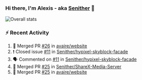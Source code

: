 ### Hi there, I'm Alexis - aka [Senither][website] 👋

![Overall stats](https://github-readme-stats.vercel.app/api?username=senither&theme=cobalt&show_icons=true&count_private=true)

### :zap: Recent Activity

<!--START_SECTION:activity-->
1. 🎉 Merged PR [#26](https://github.com/avaire/website/pull/26) in [avaire/website](https://github.com/avaire/website)
2. ❗️ Closed issue [#11](https://github.com/Senither/hypixel-skyblock-facade/issues/11) in [Senither/hypixel-skyblock-facade](https://github.com/Senither/hypixel-skyblock-facade)
3. 🗣 Commented on [#11](https://github.com/Senither/hypixel-skyblock-facade/issues/11) in [Senither/hypixel-skyblock-facade](https://github.com/Senither/hypixel-skyblock-facade)
4. 🎉 Merged PR [#25](https://github.com/Senither/ShareX-Media-Server/pull/25) in [Senither/ShareX-Media-Server](https://github.com/Senither/ShareX-Media-Server)
5. 🎉 Merged PR [#25](https://github.com/avaire/website/pull/25) in [avaire/website](https://github.com/avaire/website)
<!--END_SECTION:activity-->

[website]: https://senither.com
